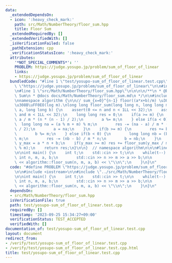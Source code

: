```yaml
---
data:
  _extendedDependsOn:
  - icon: ':heavy_check_mark:'
    path: src/Math/NumberTheory/floor_sum.hpp
    title: Floor Sum
  _extendedRequiredBy: []
  _extendedVerifiedWith: []
  _isVerificationFailed: false
  _pathExtension: cpp
  _verificationStatusIcon: ':heavy_check_mark:'
  attributes:
    '*NOT_SPECIAL_COMMENTS*': ''
    PROBLEM: https://judge.yosupo.jp/problem/sum_of_floor_of_linear
    links:
    - https://judge.yosupo.jp/problem/sum_of_floor_of_linear
  bundledCode: "#line 1 \"test/yosupo-sum_of_floor_of_linear.test.cpp\"\n#define PROBLEM\
    \ \"https://judge.yosupo.jp/problem/sum_of_floor_of_linear\"\n\n#include <iostream>\n\
    \n#line 1 \"src/Math/NumberTheory/floor_sum.hpp\"\n\n\n\n/**\n * @brief Floor\
    \ Sum\n * @docs docs/Math/NumberTheory/floor_sum.md\n */\n\n#include <cassert>\n\
    \nnamespace algorithm {\n\n// sum_{x=0}^{n-1} floor((a*x+b)/m) \u3092\u6C42\u3081\
    \u308B\uFF0EO(log m).\nlong long floor_sum(long long n, long long m, long long\
    \ a, long long b) {\n    assert(0 <= n and n < 1LL << 32);\n    assert(1 <= m\
    \ and m < 1LL << 32);\n    long long res = 0;\n    if(a >= m) {\n        res +=\
    \ a / m * (n * (n - 1) / 2);\n        a %= m;\n    } else if(a < 0) {\n      \
    \  long long na = (a % m + m) % m;\n        res -= (na - a) / m * (n * (n - 1)\
    \ / 2);\n        a = na;\n    }\n    if(b >= m) {\n        res += b / m * n;\n\
    \        b %= m;\n    } else if(b < 0) {\n        long long nb = (b % m + m) %\
    \ m;\n        res -= (nb - b) / m * n;\n        b = nb;\n    }\n    long long\
    \ y_max = a * n + b;\n    if(y_max >= m) res += floor_sum(y_max / m, a, m, y_max\
    \ % m);\n    return res;\n}\n\n}  // namespace algorithm\n\n\n#line 6 \"test/yosupo-sum_of_floor_of_linear.test.cpp\"\
    \n\nint main() {\n    int t;\n    std::cin >> t;\n\n    while(t--) {\n       \
    \ int n, m, a, b;\n        std::cin >> n >> m >> a >> b;\n\n        std::cout\
    \ << algorithm::floor_sum(n, m, a, b) << \"\\n\";\n    }\n}\n"
  code: "#define PROBLEM \"https://judge.yosupo.jp/problem/sum_of_floor_of_linear\"\
    \n\n#include <iostream>\n\n#include \"../src/Math/NumberTheory/floor_sum.hpp\"\
    \n\nint main() {\n    int t;\n    std::cin >> t;\n\n    while(t--) {\n       \
    \ int n, m, a, b;\n        std::cin >> n >> m >> a >> b;\n\n        std::cout\
    \ << algorithm::floor_sum(n, m, a, b) << \"\\n\";\n    }\n}\n"
  dependsOn:
  - src/Math/NumberTheory/floor_sum.hpp
  isVerificationFile: true
  path: test/yosupo-sum_of_floor_of_linear.test.cpp
  requiredBy: []
  timestamp: '2023-09-25 15:34:27+09:00'
  verificationStatus: TEST_ACCEPTED
  verifiedWith: []
documentation_of: test/yosupo-sum_of_floor_of_linear.test.cpp
layout: document
redirect_from:
- /verify/test/yosupo-sum_of_floor_of_linear.test.cpp
- /verify/test/yosupo-sum_of_floor_of_linear.test.cpp.html
title: test/yosupo-sum_of_floor_of_linear.test.cpp
---
```


